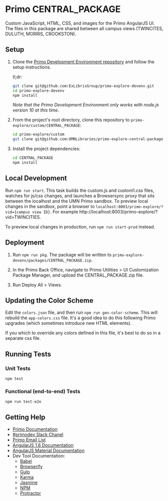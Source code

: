 # Primo CENTRAL_PACKAGE
Custom JavaScript, HTML, CSS, and images for the Primo AngularJS UI. The files in this package are shared between all campus views (TWINCITES, DULUTH, MORRIS, CROOKSTON).

## Setup

1. Clone the [Primo Development Environment repository](https://github.com/ExLibrisGroup/primo-explore-devenv) and follow the setup instructions.

    tl;dr:

    ```bash
    git clone git@github.com:ExLibrisGroup/primo-explore-devenv.git
    cd primo-explore-devenv
    npm install
    ```

    *Note that the Primo Development Environment only works with node.js version 10 at this time*.

2. From the project's root directory, clone this repository to `primo-explore/custom/CENTRAL_PACKAGE`:

    ```bash
    cd primo-explore/custom
    git clone git@github.com:UMNLibraries/primo-explore-central-package.git CENTRAL_PACKAGE
    ```

3. Install the project dependencies: 

    ```bash
    cd CENTRAL_PACKAGE
    npm install
    ```

## Local Development
Run `npm run start`. This task builds the custom.js and custom1.css files, watches for js/css changes, and launches a Browsersync proxy that sits between the localhost and the UMN Primo sandbox. To preview local changes in the sandbox, point a browser to `localhost:8003/primo-explore/?vid={campus view ID}`. For example http://localhost:8003/primo-explore/?vid=TWINCITIES.

To preview local changes in production, run `npm run start-prod` instead.

## Deployment
1. Run `npm run pkg`. The package will be written to `primo-explore-devenv/packages/CENTRAL_PACKAGE.zip`. 

2. In the Primo Back Office, navigate to Primo Utilities > UI Customization Package Manager, and upload the CENTRAL_PACKAGE.zip file. 

3. Run Deploy All > Views. 

## Updating the Color Scheme
Edit the `colors.json` file, and then run `npm run gen-color-scheme`. This will rebuild the `app-colors.css` file. It's a good idea to do this following Primo upgrades (which sometimes introduce new HTML elements).

If you which to override any colors defined in this file, it's best to do so in a separate css file. 

## Running Tests

### Unit Tests
`npm test`

### Functional (end-to-end) Tests
`npm run test-e2e`

## Getting Help
- [Primo Documentation](https://knowledge.exlibrisgroup.com/Primo/Product_Documentation)
- [#primodev Slack Chanel](https://igelu-eluna-siwg.slack.com/messages/primodev)
- [Primo Email List](https://el-una.org/about/mailing-lists/primo-email-list/)
- [AngularJS 1.6 Documentation](https://code.angularjs.org/1.6.7/docs/guide)
- [AngularJS Material Documentation](https://material.angularjs.org/latest/) 
- Dev Tool Documentation:
    - [Babel](https://babeljs.io/)
    - [Browserify](http://browserify.org/)
    - [Gulp](https://gulpjs.com/)
    - [Karma](http://karma-runner.github.io/0.12/intro/installation.html)
    - [Jasmine](https://jasmine.github.io/1.3/introduction.html)
    - [NPM](https://docs.npmjs.com/)
    - [Protractor](http://www.protractortest.org/)
